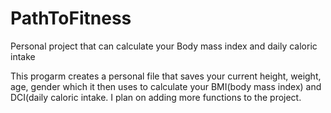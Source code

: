 # PathToFitness
Personal project that can calculate your Body mass index and daily caloric intake

This progarm creates a personal file that saves your current height, weight, age, gender which it then uses to calculate your BMI(body mass index) and
DCI(daily caloric intake. I plan on adding more functions to the project.
